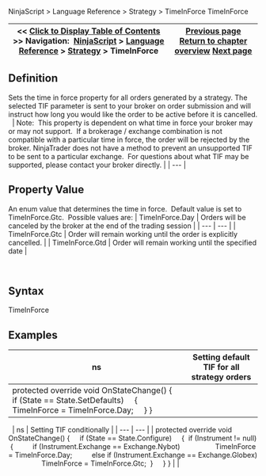 ﻿
NinjaScript \> Language Reference \> Strategy \> TimeInForce
TimeInForce

| \<\< [Click to Display Table of Contents](timeinforce.md) \>\> **Navigation:**     [NinjaScript](ninjascript.md) \> [Language Reference](language_reference_wip.md) \> [Strategy](strategy.md) \> TimeInForce | [Previous page](testperiod.md) [Return to chapter overview](strategy.md) [Next page](traceorders.md) |
| --- | --- |

## Definition
Sets the time in force property for all orders generated by a strategy. The selected TIF parameter is sent to your broker on order submission and will instruct how long you would like the order to be active before it is cancelled. 
 
| Note:  This property is dependent on what time in force your broker may or may not support.  If a brokerage / exchange combination is not compatible with a particular time in force, the order will be rejected by the broker. NinjaTrader does not have a method to prevent an unsupported TIF to be sent to a particular exchange.  For questions about what TIF may be supported, please contact your broker directly. |
| --- |

## Property Value
An enum value that determines the time in force.  Default value is set to TimeInForce.Gtc.  Possible values are:
| TimeInForce.Day | Orders will be canceled by the broker at the end of the trading session |
| --- | --- |
| TimeInForce.Gtc | Order will remain working until the order is explicitly cancelled. |
| TimeInForce.Gtd | Order will remain working until the specified date |

 
## Syntax
TimeInForce

## 
## Examples
| ns | Setting default TIF for all strategy orders |
| --- | --- |
| protected override void OnStateChange() {      if (State \=\= State.SetDefaults)      {          TimeInForce \= TimeInForce.Day;      } } | |

 
| ns | Setting TIF conditionally |
| --- | --- |
| protected override void OnStateChange() {      if (State \=\= State.Configure)      {  if (Instrument !\= null)  {          if (Instrument.Exchange \=\= Exchange.Nybot)                  TimeInForce \= TimeInForce.Day;          else if (Instrument.Exchange \=\= Exchange.Globex)                  TimeInForce \= TimeInForce.Gtc;  }      } } | |

